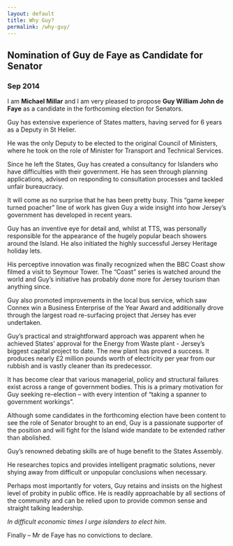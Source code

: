 ```yaml
---
layout: default
title: Why Guy?
permalink: /why-guy/
---
```


<h2>Nomination of Guy de Faye as Candidate for Senator</h2>

<h3>Sep 2014</h3>

I am **Michael Millar** and I am very pleased to propose **Guy William John de Faye** as a candidate in the forthcoming election for Senators.

Guy has extensive experience of States matters, having served for 6 years as a Deputy in St Helier.

He was the only Deputy to be elected to the original Council of Ministers, where he took on the role of Minister for Transport and Technical Services.

Since he left the States, Guy has created a consultancy for Islanders who have difficulties with their government. He has seen through planning applications, advised on responding to consultation processes and tackled unfair bureaucracy.

It will come as no surprise that he has been pretty busy. This “game keeper turned poacher” line of work has given Guy a wide insight into how Jersey’s government has developed in recent years.

Guy has an inventive eye for detail and, whilst at TTS, was personally responsible for the appearance of the hugely popular beach showers around the Island. He also initiated the highly successful Jersey Heritage holiday lets.

His perceptive innovation was finally recognized when the BBC Coast show filmed a visit to Seymour Tower. The “Coast” series is watched around the world and Guy’s initiative has probably done more for Jersey tourism than anything since.

Guy also promoted improvements in the local bus service, which saw Connex win a Business Enterprise of the Year Award and additionally drove through the largest road re-surfacing project that Jersey has ever undertaken.

Guy’s practical and straightforward approach was apparent when he achieved States’ approval for the Energy from Waste plant - Jersey’s biggest capital project to date. The new plant has proved a success. It produces nearly £2 million pounds worth of electricity per year from our rubbish and is vastly cleaner than its predecessor.

It has become clear that various managerial, policy and structural failures exist across a range of government bodies. This is a primary motivation for Guy seeking re-election – with every intention of “taking a spanner to government workings”.

Although some candidates in the forthcoming election have been content to see the role of Senator brought to an end, Guy is a passionate supporter of the position and will fight for the Island wide mandate to be extended rather than abolished.

Guy’s renowned debating skills are of huge benefit to the States Assembly.

He researches topics and provides intelligent pragmatic solutions, never shying away from difficult or unpopular conclusions when necessary.

Perhaps most importantly for voters, Guy retains and insists on the highest level of probity in public office. He is readily approachable by all sections of the community and can be relied upon to provide common sense and straight talking leadership.

*In difficult economic times I urge islanders to elect him*.

Finally – Mr de Faye has no convictions to declare.